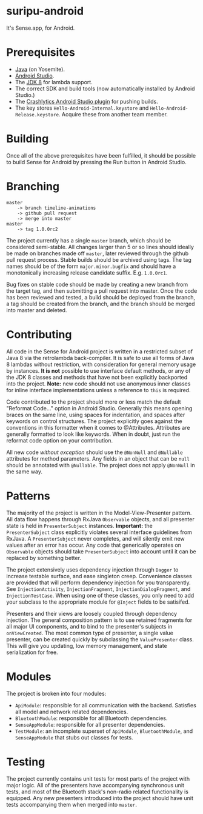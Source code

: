 suripu-android
==============

It's Sense.app, for Android.

Prerequisites
=============

- [Java](http://support.apple.com/kb/DL1572) (on Yosemite).
- [Android Studio](http://developer.android.com/sdk/index.html).
- The [JDK 8](http://www.oracle.com/technetwork/java/javase/downloads/jdk8-downloads-2133151.html) for lambda support.
- The correct SDK and build tools (now automatically installed by Android Studio.)
- The [Crashlytics Android Studio plugin](https://www.crashlytics.com/downloads/android-studio) for pushing builds.
- The key stores `Hello-Android-Internal.keystore` and `Hello-Android-Release.keystore`. Acquire these from another team member.

Building
========

Once all of the above prerequisites have been fulfilled, it should be possible to build Sense for Android by pressing the Run button in Android Studio.

Branching
=========

	master
		-> branch timeline-animations
		-> github pull request
		-> merge into master
	master
		-> tag 1.0.0rc2

The project currently has a single `master` branch, which should be considered semi-stable. All changes larger than 5 or so lines should ideally be made on branches made off `master`, later reviewed through the github pull request process. Stable builds should be archived using tags. The tag names should be of the form `major.minor.bugfix` and should have a monotonically increasing release candidate suffix. E.g. `1.0.0rc1`.

Bug fixes on stable code should be made by creating a new branch from the target tag, and then submitting a pull request into master. Once the code has been reviewed and tested, a build should be deployed from the branch, a tag should be created from the branch, and the branch should be merged into master and deleted.

Contributing
============

All code in the Sense for Android project is written in a restricted subset of Java 8 via the retrolambda back-compiler. It is safe to use all forms of Java 8 lambdas without restriction, with consideration for general memory usage by instances. __It is not__ possible to use interface default methods, or any of the JDK 8 classes and methods that have not been explicitly backported into the project. __Note:__ new code should not use anonymous inner classes for inline interface implementations unless a reference to `this` is required.

Code contributed to the project should more or less match the default "Reformat Code…" option in Android Studio. Generally this means opening braces on the same line, using spaces for indentation, and spaces after keywords on control structures. The project explicitly goes against the conventions in this formatter when it comes to @Attributes. Attributes are generally formatted to look like keywords. When in doubt, just run the reformat code option on your contribution.

All new code _without exception_ should use the `@NonNull` and `@Nullable` attributes for method parameters. Any fields in an object that can be `null` should be annotated with `@Nullable`. The project does not apply `@NonNull` in the same way.

Patterns
========

The majority of the project is written in the Model-View-Presenter pattern. All data flow happens through RxJava `Observable` objects, and all presenter state is held in `PresenterSubject` instances. __Important:__ the `PresenterSubject` class explicitly violates several interface guidelines from RxJava. A `PresenterSubject` never completes, and will silently emit new values after an error has occur. Any code that generically operates on `Observable` objects should take `PresenterSubject` into account until it can be replaced by something better. 

The project extensively uses dependency injection through `Dagger` to increase testable surface, and ease singleton creep. Convenience classes are provided that will perform dependency injection for you transparently. See `InjectionActivity`, `InjectionFragment`, `InjectionDialogFragment`, and `InjectionTestCase`. When using one of these classes, you only need to add your subclass to the appropriate module for `@Inject` fields to be satisifed.

Presenters and their views are loosely coupled through dependency injection. The general composition pattern is to use retained fragments for all major UI components, and to bind to the presenter's subjects in `onViewCreated`. The most common type of presenter, a single value presenter, can be created quickly by subclassing the `ValuePresenter` class. This will give you updating, low memory management, and state serialization for free.

Modules
=======

The project is broken into four modules:

- `ApiModule`: responsible for all communication with the backend. Satisfies all model and network related dependencies.
- `BluetoothModule`: responsible for all Bluetooth dependencies.
- `SenseAppModule`: responsible for all presenter dependencies.
- `TestModule`: an incomplete superset of `ApiModule`, `BluetoothModule`, and `SenseAppModule` that stubs out classes for tests.

Testing
=======

The project currently contains unit tests for most parts of the project with major logic. All of the presenters have accompanying synchronous unit tests, and most of the Bluetooth stack's non-radio related functionality is equipped. Any new presenters introduced into the project should have unit tests accompanying them when merged into `master`.
